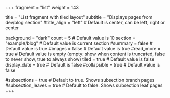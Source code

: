 +++
fragment = "list"
weight = 143

title = "List fragment with tiled layout"
subtitle = "Displays pages from dev/blog section"
#title_align = "left" # Default is center, can be left, right or center

background = "dark"
count = 5 # Default value is 10
section = "example/blog" # Default value is current section
#summary = false # Default value is true
#images = false # Default value is true
#read_more = true # Default value is empty (empty: show when content is truncated, false to never show, true to always show)
tiled = true # Default value is false
display_date = true # Default is false
#collapsible = true # Default value is false

#subsections = true # Default to true. Shows subsection branch pages
#subsection_leaves = true # Default to false. Shows subsection leaf pages
+++
